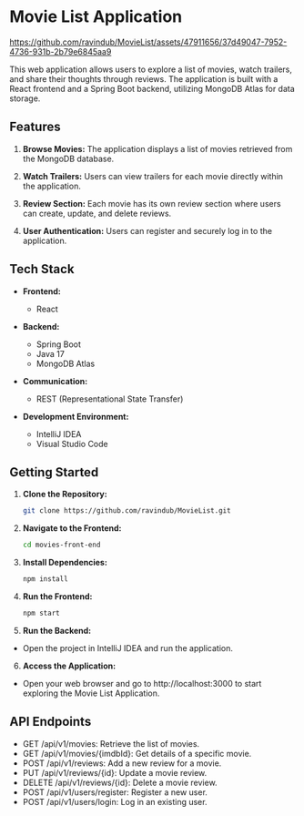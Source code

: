# Movie List Application


https://github.com/ravindub/MovieList/assets/47911656/37d49047-7952-4736-931b-2b79e6845aa9


This web application allows users to explore a list of movies, watch trailers, and share their thoughts through reviews.
The application is built with a React frontend and a Spring Boot backend, utilizing MongoDB Atlas for data storage.

## Features

1. **Browse Movies:** The application displays a list of movies retrieved from the MongoDB database.

2. **Watch Trailers:** Users can view trailers for each movie directly within the application.

3. **Review Section:** Each movie has its own review section where users can create, update, and delete reviews.

4. **User Authentication:** Users can register and securely log in to the application.

## Tech Stack

- **Frontend:**
  - React

- **Backend:**
  - Spring Boot
  - Java 17
  - MongoDB Atlas

- **Communication:**
  - REST (Representational State Transfer)
 
- **Development Environment:**
  - IntelliJ IDEA
  - Visual Studio Code

## Getting Started

1. **Clone the Repository:**
   ```bash
   git clone https://github.com/ravindub/MovieList.git
   
2. **Navigate to the Frontend:**
   ```bash
   cd movies-front-end

3. **Install Dependencies:**
   ```bash
   npm install

4. **Run the Frontend:**
   ```bash
   npm start

5. **Run the Backend:**
- Open the project in IntelliJ IDEA and run the application.

6. **Access the Application:**
- Open your web browser and go to http://localhost:3000 to start exploring the Movie List Application.

## API Endpoints
- GET /api/v1/movies: Retrieve the list of movies.
- GET /api/v1/movies/{imdbId}: Get details of a specific movie.
- POST /api/v1/reviews: Add a new review for a movie.
- PUT /api/v1/reviews/{id}: Update a movie review.
- DELETE /api/v1/reviews/{id}: Delete a movie review.
- POST /api/v1/users/register: Register a new user.
- POST /api/v1/users/login: Log in an existing user.

